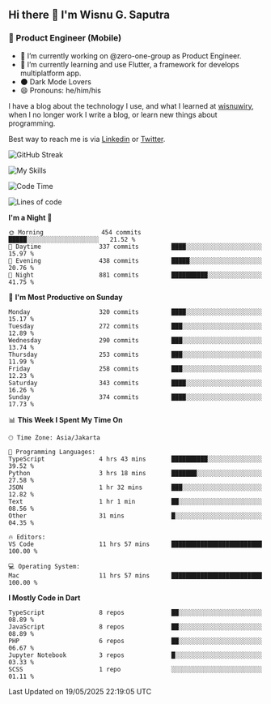 ## Hi there 👋 I'm Wisnu G. Saputra

### :mobile_phone_off: Product Engineer (Mobile)

- 🔭 I’m currently working on @zero-one-group as Product Engineer.
- 🌱 I’m currently learning and use Flutter, a framework for develops multiplatform app.
- 🌑 Dark Mode Lovers
- 😄 Pronouns: he/him/his

I have a blog about the technology I use, and what I learned at [wisnuwiry](https://wisnuwiry.space/), when I no longer work I write a blog, or learn new things about programming.

Best way to reach me is via [Linkedin](https://www.linkedin.com/in/wisnu-saputra/) or [Twitter](https://twitter.com/wisnuwiry).

![GitHub Streak](https://streak-stats.demolab.com?user=wisnuwiry&theme=dark&hide_border=true)

![My Skills](https://skillicons.dev/icons?i=dart,flutter,kotlin,swift,go,js,css,neovim,git,linux&perline=5)

<!--START_SECTION:waka-->
![Code Time](http://img.shields.io/badge/Code%20Time-1%2C892%20hrs%207%20mins-blue)

![Lines of code](https://img.shields.io/badge/From%20Hello%20World%20I%27ve%20Written-4.0%20million%20lines%20of%20code-blue)

**I'm a Night 🦉** 

```text
🌞 Morning                454 commits         █████░░░░░░░░░░░░░░░░░░░░   21.52 % 
🌆 Daytime                337 commits         ████░░░░░░░░░░░░░░░░░░░░░   15.97 % 
🌃 Evening                438 commits         █████░░░░░░░░░░░░░░░░░░░░   20.76 % 
🌙 Night                  881 commits         ██████████░░░░░░░░░░░░░░░   41.75 % 
```
📅 **I'm Most Productive on Sunday** 

```text
Monday                   320 commits         ████░░░░░░░░░░░░░░░░░░░░░   15.17 % 
Tuesday                  272 commits         ███░░░░░░░░░░░░░░░░░░░░░░   12.89 % 
Wednesday                290 commits         ███░░░░░░░░░░░░░░░░░░░░░░   13.74 % 
Thursday                 253 commits         ███░░░░░░░░░░░░░░░░░░░░░░   11.99 % 
Friday                   258 commits         ███░░░░░░░░░░░░░░░░░░░░░░   12.23 % 
Saturday                 343 commits         ████░░░░░░░░░░░░░░░░░░░░░   16.26 % 
Sunday                   374 commits         ████░░░░░░░░░░░░░░░░░░░░░   17.73 % 
```


📊 **This Week I Spent My Time On** 

```text
🕑︎ Time Zone: Asia/Jakarta

💬 Programming Languages: 
TypeScript               4 hrs 43 mins       ██████████░░░░░░░░░░░░░░░   39.52 % 
Python                   3 hrs 18 mins       ███████░░░░░░░░░░░░░░░░░░   27.58 % 
JSON                     1 hr 32 mins        ███░░░░░░░░░░░░░░░░░░░░░░   12.82 % 
Text                     1 hr 1 min          ██░░░░░░░░░░░░░░░░░░░░░░░   08.56 % 
Other                    31 mins             █░░░░░░░░░░░░░░░░░░░░░░░░   04.35 % 

🔥 Editors: 
VS Code                  11 hrs 57 mins      █████████████████████████   100.00 % 

💻 Operating System: 
Mac                      11 hrs 57 mins      █████████████████████████   100.00 % 
```

**I Mostly Code in Dart** 

```text
TypeScript               8 repos             ██░░░░░░░░░░░░░░░░░░░░░░░   08.89 % 
JavaScript               8 repos             ██░░░░░░░░░░░░░░░░░░░░░░░   08.89 % 
PHP                      6 repos             ██░░░░░░░░░░░░░░░░░░░░░░░   06.67 % 
Jupyter Notebook         3 repos             █░░░░░░░░░░░░░░░░░░░░░░░░   03.33 % 
SCSS                     1 repo              ░░░░░░░░░░░░░░░░░░░░░░░░░   01.11 % 
```




 Last Updated on 19/05/2025 22:19:05 UTC
<!--END_SECTION:waka-->
